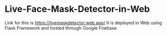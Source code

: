 # Live-Face-Mask-Detector-in-Web
Link for this is https://livemaskdetector.web.app/
It is deployed in Web using Flask Framework and hosted through Google Firebase.
